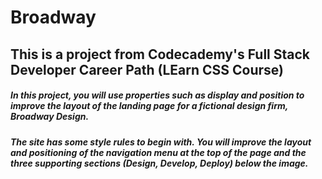 # Broadway

## This is a project from Codecademy's Full Stack Developer Career Path (LEarn CSS Course)

##### In this project, you will use properties such as display and position to improve the layout of the landing page for a fictional design firm, Broadway Design.

##### The site has some style rules to begin with. You will improve the layout and positioning of the navigation menu at the top of the page and the three supporting sections (Design, Develop, Deploy) below the image.